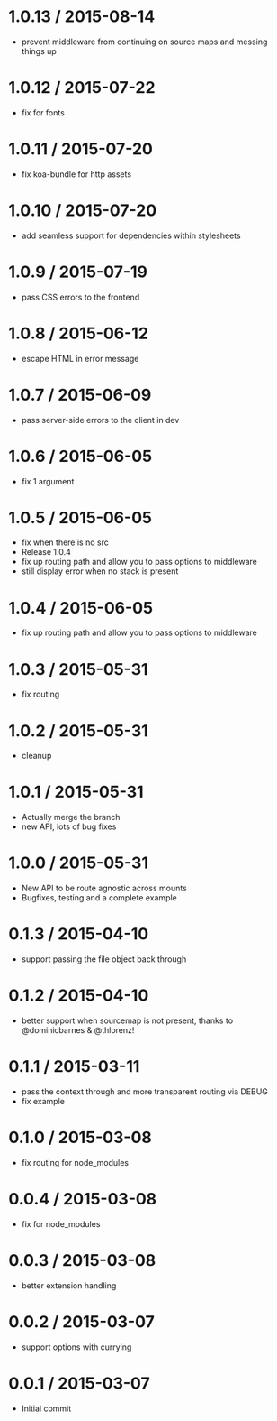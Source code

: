 
1.0.13 / 2015-08-14
==================

  * prevent middleware from continuing on source maps and messing things up

1.0.12 / 2015-07-22
==================

  * fix for fonts

1.0.11 / 2015-07-20
==================

  * fix koa-bundle for http assets

1.0.10 / 2015-07-20
==================

  * add seamless support for dependencies within stylesheets

1.0.9 / 2015-07-19
==================

  * pass CSS errors to the frontend

1.0.8 / 2015-06-12
==================

  * escape HTML in error message

1.0.7 / 2015-06-09
==================

  * pass server-side errors to the client in dev

1.0.6 / 2015-06-05
==================

  * fix 1 argument

1.0.5 / 2015-06-05
==================

  * fix when there is no src
  * Release 1.0.4
  * fix up routing path and allow you to pass options to middleware
  * still display error when no stack is present

1.0.4 / 2015-06-05
==================

  * fix up routing path and allow you to pass options to middleware

1.0.3 / 2015-05-31
==================

  * fix routing

1.0.2 / 2015-05-31
==================

  * cleanup

1.0.1 / 2015-05-31
==================

  * Actually merge the branch
  * new API, lots of bug fixes

1.0.0 / 2015-05-31
==================

* New API to be route agnostic across mounts
* Bugfixes, testing and a complete example

0.1.3 / 2015-04-10
==================

  * support passing the file object back through

0.1.2 / 2015-04-10
==================

  * better support when sourcemap is not present, thanks to @dominicbarnes & @thlorenz!

0.1.1 / 2015-03-11
==================

  * pass the context through and more transparent routing via DEBUG
  * fix example

0.1.0 / 2015-03-08
==================

  * fix routing for node_modules

0.0.4 / 2015-03-08
==================

  * fix for node_modules

0.0.3 / 2015-03-08
==================

  * better extension handling

0.0.2 / 2015-03-07
==================

  * support options with currying

0.0.1 / 2015-03-07
==================

  * Initial commit
